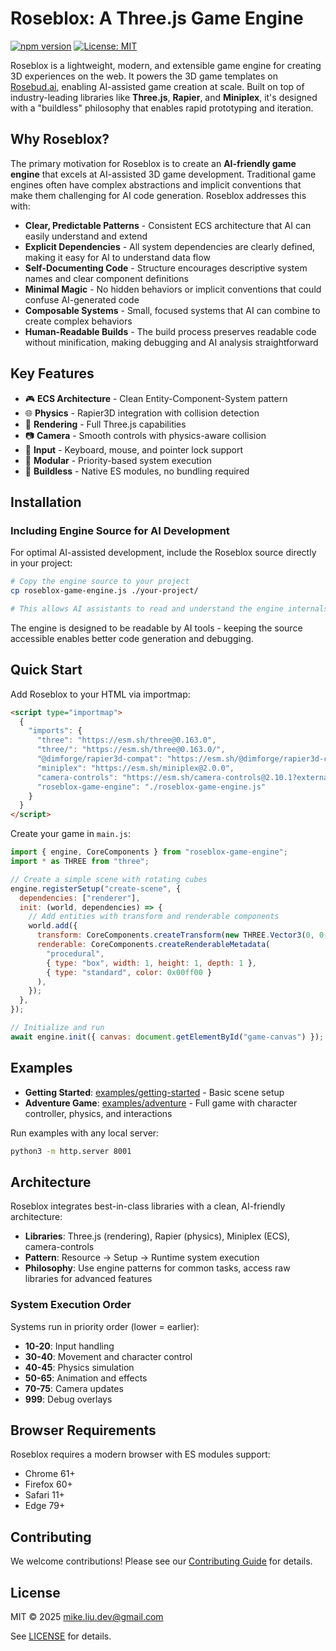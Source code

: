 # Roseblox: A Three.js Game Engine

[![npm version](https://img.shields.io/npm/v/roseblox-game-engine.svg)](https://www.npmjs.com/package/roseblox-game-engine)
[![License: MIT](https://img.shields.io/badge/License-MIT-yellow.svg)](https://opensource.org/licenses/MIT)

Roseblox is a lightweight, modern, and extensible game engine for creating 3D experiences on the web. It powers the 3D game templates on [Rosebud.ai](https://rosebud.ai), enabling AI-assisted game creation at scale. Built on top of industry-leading libraries like **Three.js**, **Rapier**, and **Miniplex**, it's designed with a "buildless" philosophy that enables rapid prototyping and iteration.

## Why Roseblox?

The primary motivation for Roseblox is to create an **AI-friendly game engine** that excels at AI-assisted 3D game development. Traditional game engines often have complex abstractions and implicit conventions that make them challenging for AI code generation. Roseblox addresses this with:

- **Clear, Predictable Patterns** - Consistent ECS architecture that AI can easily understand and extend
- **Explicit Dependencies** - All system dependencies are clearly defined, making it easy for AI to understand data flow
- **Self-Documenting Code** - Structure encourages descriptive system names and clear component definitions
- **Minimal Magic** - No hidden behaviors or implicit conventions that could confuse AI-generated code
- **Composable Systems** - Small, focused systems that AI can combine to create complex behaviors
- **Human-Readable Builds** - The build process preserves readable code without minification, making debugging and AI analysis straightforward

## Key Features

- 🎮 **ECS Architecture** - Clean Entity-Component-System pattern
- 🌐 **Physics** - Rapier3D integration with collision detection
- 🎨 **Rendering** - Full Three.js capabilities
- 📷 **Camera** - Smooth controls with physics-aware collision
- 🎯 **Input** - Keyboard, mouse, and pointer lock support
- 🔧 **Modular** - Priority-based system execution
- 🚀 **Buildless** - Native ES modules, no bundling required

## Installation

### Including Engine Source for AI Development

For optimal AI-assisted development, include the Roseblox source directly in your project:

```bash
# Copy the engine source to your project
cp roseblox-game-engine.js ./your-project/

# This allows AI assistants to read and understand the engine internals
```

The engine is designed to be readable by AI tools - keeping the source accessible enables better code generation and debugging.

## Quick Start

Add Roseblox to your HTML via importmap:

```html
<script type="importmap">
  {
    "imports": {
      "three": "https://esm.sh/three@0.163.0",
      "three/": "https://esm.sh/three@0.163.0/",
      "@dimforge/rapier3d-compat": "https://esm.sh/@dimforge/rapier3d-compat@0.17.3",
      "miniplex": "https://esm.sh/miniplex@2.0.0",
      "camera-controls": "https://esm.sh/camera-controls@2.10.1?external=three",
      "roseblox-game-engine": "./roseblox-game-engine.js"
    }
  }
</script>
```

Create your game in `main.js`:

```js
import { engine, CoreComponents } from "roseblox-game-engine";
import * as THREE from "three";

// Create a simple scene with rotating cubes
engine.registerSetup("create-scene", {
  dependencies: ["renderer"],
  init: (world, dependencies) => {
    // Add entities with transform and renderable components
    world.add({
      transform: CoreComponents.createTransform(new THREE.Vector3(0, 0, 0)),
      renderable: CoreComponents.createRenderableMetadata(
        "procedural",
        { type: "box", width: 1, height: 1, depth: 1 },
        { type: "standard", color: 0x00ff00 }
      ),
    });
  },
});

// Initialize and run
await engine.init({ canvas: document.getElementById("game-canvas") });
```

## Examples

- **Getting Started**: [examples/getting-started](examples/getting-started/) - Basic scene setup
- **Adventure Game**: [examples/adventure](examples/adventure/) - Full game with character controller, physics, and interactions

Run examples with any local server:
```bash
python3 -m http.server 8001
```

## Architecture

Roseblox integrates best-in-class libraries with a clean, AI-friendly architecture:

- **Libraries**: Three.js (rendering), Rapier (physics), Miniplex (ECS), camera-controls
- **Pattern**: Resource → Setup → Runtime system execution
- **Philosophy**: Use engine patterns for common tasks, access raw libraries for advanced features

### System Execution Order

Systems run in priority order (lower = earlier):

- **10-20**: Input handling
- **30-40**: Movement and character control
- **40-45**: Physics simulation
- **50-65**: Animation and effects
- **70-75**: Camera updates
- **999**: Debug overlays

## Browser Requirements

Roseblox requires a modern browser with ES modules support:

- Chrome 61+
- Firefox 60+
- Safari 11+
- Edge 79+

## Contributing

We welcome contributions! Please see our [Contributing Guide](CONTRIBUTING.md) for details.

## License

MIT © 2025 mike.liu.dev@gmail.com

See [LICENSE](LICENSE) for details.